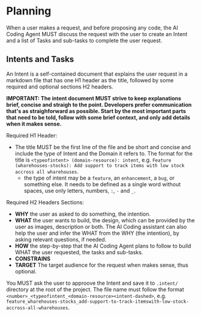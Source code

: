# Planning

When a user makes a request, and before proposing any code, the AI Coding Agent MUST discuss the request with the user to create an Intent and a list of Tasks and sub-tasks to complete the user request.


## Intents and Tasks

An Intent is a self-contained document that explains the user request in a markdown file that has one H1 header as the title, followed by some required and optional sections H2 headers.

**IMPORTANT: The intent document MUST strive to keep explanations brief, concise and straigh to the point. Developers prefer communication that's as straighforward as possible. Start by the most important parts that need to be told, follow with some brief context, and only add details when it makes sense.**

Required H1 Header:

* The title MUST be the first line of the file and be short and concise and include the type of Intent and the Domain it refers to. The format for the title is `<typeofintent> (domain-resource): intent`, e.g. `Feature (wharehouses-stocks): Add support to track items with low stock accross all wharehouses`. 
  - the type of intent may be a `feature`, an `enhancement`, a `bug`, or something else. It needs to be defined as a single word without spaces, use only letters, numbers, `:`,  `-` and `_`.

Required H2 Headers Sections:

* **WHY** the user as asked to do something, the intention.
* **WHAT** the user wants to build, the design, which can be provided by the user as images, description or both. The AI Coding assistant can also help the user and infer the WHAT from the WHY (the intention), by asking relevant questions, if needed.  
* **HOW** the step-by-step that the AI Coding Agent plans to follow to build WHAT the user requested, the tasks and sub-tasks.
* **CONSTRAINS**
* **TARGET** The target audience for the request when makes sense, thus optional.

You MUST ask the user to approove the Intent and save it to `.intent/` directory at the root of the project. The file name must follow the format `<number>_<typeofintent_<domain-resource><intent-dashed>`, e.g. `feature_wharehouses-stocks_add-support-to-track-itemswith-low-stock-accross-all-wharehouses`.
